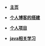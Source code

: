 <!-- docs/_sidebar.md -->

* [**主页**](README.md)  

* [**个人博客的搭建**](BuildPersonalBlog/)    

* [**个人项目**](PersonalProjects/) 

* [**java相关学习**](java/)
  

 